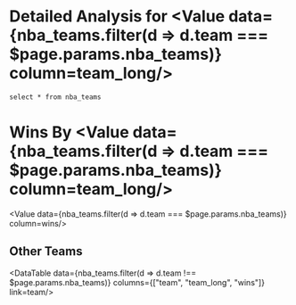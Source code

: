 # Detailed Analysis for <Value data={nba_teams.filter(d => d.team === $page.params.nba_teams)} column=team_long/>


```nba_teams
select * from nba_teams
```

# Wins By <Value data={nba_teams.filter(d => d.team === $page.params.nba_teams)} column=team_long/>
<Value data={nba_teams.filter(d => d.team ===  $page.params.nba_teams)} column=wins/>

## Other Teams
<DataTable data={nba_teams.filter(d => d.team !== $page.params.nba_teams)} columns={["team", "team_long", "wins"]} link=team/>